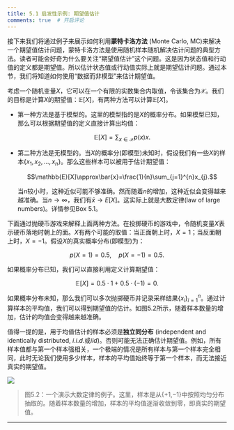 ```yaml
---
title: 5.1 启发性示例: 期望值估计
comments: true  # 开启评论
---
```

接下来我们将通过例子来展示如何利用**蒙特卡洛方法** (Monte Carlo, MC)来解决一个期望值估计问题，蒙特卡洛方法是使用随机样本随机解决估计问题的典型方法。读者可能会好奇为什么要关注“期望值估计”这个问题。这是因为状态值和行动值的定义都是期望值。所以估计状态值或行动值实际上就是期望估计问题。通过本节，我们将知道如何使用“数据而非模型”来估计期望值。

考虑一个随机变量$X$，它可以在一个有限的实数集合内取值，令该集合为$\mathcal{X}$。我们的目标是计算$X$的期望值：$\mathbb{E}[X]$，有两种方法可以计算$\mathbb{E}[X]$。

- 第一种方法是基于模型的。这里的模型指的是$X$的概率分布。如果模型已知，那么可以根据期望值的定义直接计算出均值：

    $$\mathbb{E}[X]=\sum_{x\in\mathcal{X}}p(x)x.$$

- 第二种方法是无模型的。当$X$的概率分(即模型)未知时，假设我们有一些$X$的样本$\{x_1,x_2,...,x_n\}$。那么这些样本可以被用于估计期望值：
    
    $$\mathbb{E}[X]\approx\bar{x}=\frac{1}{n}\sum_{j=1}^{n}x_{j}.$$

    当$n$较小时，这种近似可能不够准确。然而随着$n$的增加，这种近似会变得越来越准确。当$n\to\infty$，我们有$\bar{x}\to E[X]$。这实际上就是大数定律(law of large numbers)。详情参见Box 5.1。

下面通过抛硬币游戏来解释上面两种方法。在投掷硬币的游戏中，令随机变量$X$表示硬币落地时朝上的面。$X$有两个可能的取值：当正面朝上时，$X = 1$；当反面朝上时，$X=−1$。假设$X$的真实概率分布(即模型)为：

$$p(X=1)=0.5,\quad p(X=-1)=0.5.$$

如果概率分布已知，我们可以直接利用定义计算期望值：

$$\mathbb{E}[X]=0.5\cdot1+0.5\cdot(-1)=0.$$

如果概率分布未知，那么我们可以多次抛掷硬币并记录采样结果$\{x_i\}_{i=1}^n$。通过计算样本的平均值，我们可以得到期望值的估计。如图$5.2$所示，随着样本数量的增加，估计的均值会变得越来越准确。

值得一提的是，用于均值估计的样本必须是**独立同分布** (independent and identically distributed, $i.i.d.$或$iid$)。否则可能无法正确估计期望值。例如，所有样本值都与第一个样本强相关，一个极端的情况是所有样本与第一个样本完全相同，此时无论我们使用多少样本，样本的平均值始终等于第一个样本，而无法接近真实的期望值。


 ![](../img/05/1.png)
 > 图$5.2$：一个演示大数定律的例子。这里，样本是从{+1,−1}中按照均匀分布抽取的。随着样本数量的增加，样本的平均值逐渐收敛到零，即真实的期望值。
 
---